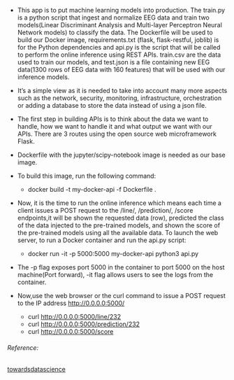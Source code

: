 
- This app is to put machine learning models into production. The train.py is a python script that ingest and normalize EEG data and train two models(Linear Discriminant Analysis and Multi-layer Perceptron Neural Network models) to classify the data. The Dockerfile will be used to build our Docker image, requirements.txt (flask, flask-restful, joblib) is for the Python dependencies and api.py is the script that will be called to perform the online inference using REST APIs. train.csv are the data used to train our models, and test.json is a file containing new EEG data(1300 rows of EEG data with 160 features) that will be used with our inference models.
- It’s a simple view as it is needed to take into account many more aspects such as the network, security, monitoring, infrastructure, orchestration or adding a database to store the data instead of using a json file.
- The first step in building APIs is to think about the data we want to handle, how we want to handle it and what output we want with our APIs.
There are 3 routes using the open source web microframework Flask.

- Dockerfile with the jupyter/scipy-notebook image is needed as our base image. 

- To build this image, run the following command:
   - docker build -t my-docker-api -f Dockerfile .
- Now, it is the time to run the online inference which means each time a client issues a POST request to the /line/<Line>, /prediction/<Line>, /score endpoints,it will be shown the requested data (row), predicted the class of the data injected to the pre-trained models, and shown the score of the pre-trained models using all the available data. To launch the web server, to run a Docker container and run the api.py script:
   - docker run -it -p 5000:5000 my-docker-api python3 api.py
- The -p flag exposes port 5000 in the container to port 5000 on the host machine(Port forward), -it flag allows users to see the logs from the container.
- Now,use the web browser or the curl command to issue a POST request to the IP address http://0.0.0.0:5000/ 
   - curl http://0.0.0.0:5000/line/232
   - curl http://0.0.0.0:5000/prediction/232
   - curl http://0.0.0.0:5000/score

###### Reference: 
[towardsdatascience](https://towardsdatascience.com/machine-learning-prediction-in-real-time-using-docker-and-python-rest-apis-with-flask-4235aa2395eb)
